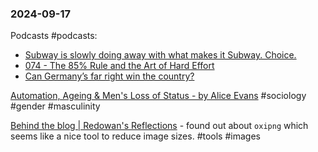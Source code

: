 ### 2024-09-17

Podcasts #podcasts:
*  [Subway is slowly doing away with what makes it Subway. Choice.](https://lnns.co/4tlM7kqFRzS)
* [074 - The 85% Rule and the Art of Hard Effort](https://lnns.co/JPu1jBCp2ic)
* [Can Germany’s far right win the country?](https://www.listennotes.com/e/9d247f55828c4bc6b51b30fb953faf62/)

[Automation, Ageing & Men's Loss of Status - by Alice Evans](https://www.ggd.world/p/automation-ageing-and-mens-loss-of) #sociology #gender #masculinity

[Behind the blog | Redowan's Reflections](https://rednafi.com/misc/behind_the_blog/) - found out about `oxipng` which seems like a nice tool to reduce image sizes. #tools #images 

